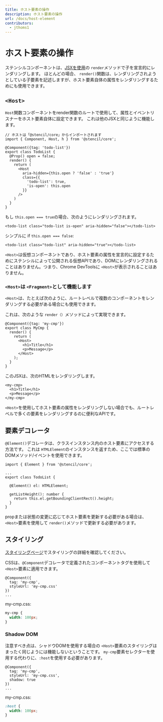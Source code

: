 ```yaml
---
title: ホスト要素の操作
description: ホスト要素の操作
url: /docs/host-element
contributors:
  - jthoms1
---
```


# ホスト要素の操作

ステンシルコンポーネントは、[JSXを使用](templating-jsx)の `render`メソッドで子を宣言的にレンダリングします。 ほとんどの場合、 `render()`関数は、レンダリングされようとしている子要素を記述しますが、ホスト要素自体の属性をレンダリングするためにも使用できます。


## `<Host>`

`Host`関数コンポーネントをrender関数のルートで使用して、属性とイベントリスナーをホスト要素自体に設定できます。 これは他のJSXと同じように機能します。

```tsx
// ホストは「@stencil/core」からインポートされます
import { Component, Host, h } from '@stencil/core';

@Component({tag: 'todo-list'})
export class TodoList {
  @Prop() open = false;
  render() {
    return (
      <Host
        aria-hidden={this.open ? 'false' : 'true'}
        class={{
          'todo-list': true,
          'is-open': this.open
        }}
      />
    )
  }
}
```

もし `this.open === true`の場合、次のようにレンダリングされます。
```tsx
<todo-list class="todo-list is-open" aria-hidden="false"></todo-list>
```

シンプルに if `this.open === false`:

```tsx
<todo-list class="todo-list" aria-hidden="true"></todo-list>
```

`<Host>`は仮想コンポーネントであり、ホスト要素の属性を宣言的に設定するためにステンシルによって公開される仮想APIであり、DOMにレンダリングされることはありません。つまり、Chrome DevToolsに `<Host>`が表示されることはありません。


### `<Host>`は `<Fragment>`として機能します

`<Host>`は、たとえば次のように、ルートレベルで複数のコンポーネントをレンダリングする必要がある場合にも使用できます。

これは、次のような `render（）`メソッドによって実現できます。

```tsx
@Component({tag: 'my-cmp'})
export class MyCmp {
  render() {
    return (
      <Host>
        <h1>Title</h1>
        <p>Message</p>
      </Host>
    );
  }
}
```

このJSXは、次のHTMLをレンダリングします。

```markup
<my-cmp>
  <h1>Title</h1>
  <p>Message</p>
</my-cmp>
```

`<Host>`を使用してホスト要素の属性をレンダリングしない場合でも、ルートレベルで多くの要素をレンダリングするのに便利なAPIです。

## 要素デコレータ

`@Element()`デコレータは、クラスインスタンス内のホスト要素にアクセスする方法です。 これは `HTMLElement`のインスタンスを返すため、ここでは標準のDOMメソッド/イベントを使用できます。

```tsx
import { Element } from '@stencil/core';

...
export class TodoList {

  @Element() el: HTMLElement;

  getListHeight(): number {
    return this.el.getBoundingClientRect().height;
  }
}
```

propまたは状態の変更に応じてホスト要素を更新する必要がある場合は、 `<Host>`要素を使用して `render()`メソッドで更新する必要があります。

## スタイリング

[スタイリングページ](/docs/styling#shadow-dom-in-stencil)でスタイリングの詳細を確認してください。

CSSは、`@Component`デコレータで定義されたコンポーネントタグを使用して`<Host>`要素に適用できます。

```tsx
@Component({
  tag: 'my-cmp',
  styleUrl: 'my-cmp.css'
})
...
```

my-cmp.css:

```css
my-cmp {
  width: 100px;
}
```

### Shadow DOM

注意すべき点は、シャドウDOMを使用する場合の `<Host>`要素のスタイリングはまったく同じようには機能しないということです。 `my-cmp`要素セレクターを使用する代わりに、`:host`を使用する必要があります。

```tsx
@Component({
  tag: 'my-cmp',
  styleUrl: 'my-cmp.css',
  shadow: true
})
...
```

my-cmp.css:

```css
:host {
  width: 100px;
}
```
